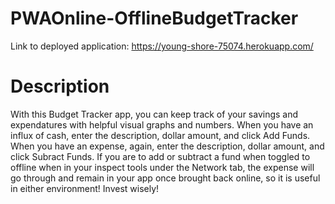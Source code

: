 # PWAOnline-OfflineBudgetTracker

Link to deployed application: https://young-shore-75074.herokuapp.com/

# Description

With this Budget Tracker app, you can keep track of your savings and expendatures with helpful visual graphs and numbers. When you have an influx of cash, enter the description, dollar amount, and click Add Funds. When you have an expense, again, enter the description, dollar amount, and click Subract Funds.  If you are to add or subtract a fund when toggled to offline when in your inspect tools under the Network tab, the expense will go through and remain in your app once brought back online, so it is useful in either environment! Invest wisely! 



